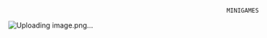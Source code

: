                                                                  MINIGAMES
![Uploading image.png…]()
